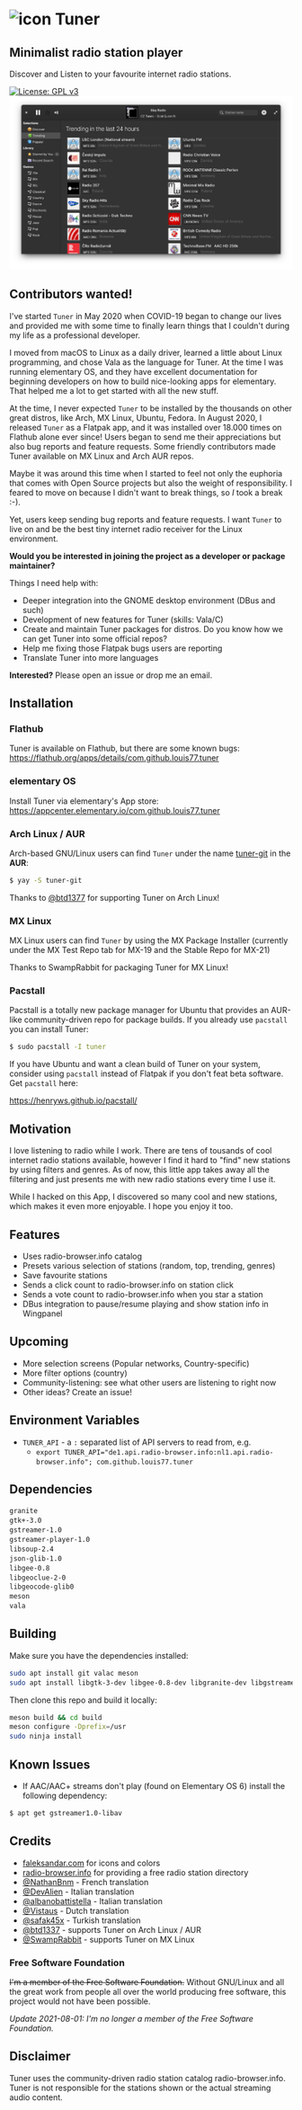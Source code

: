 # ![icon](docs/logo_01.png) Tuner

## Minimalist radio station player
Discover and Listen to your favourite internet radio stations.

[![License: GPL v3](https://img.shields.io/badge/License-GPL%20v3-blue.svg)](http://www.gnu.org/licenses/gpl-3.0)
![Screenshot 01](docs/screen_dark_1.4.2.png?raw=true)

## Contributors wanted!

I've started `Tuner` in May 2020 when COVID-19 began to change our lives and provided me with some time to finally learn things that I couldn't during my life as a professional developer. 

I moved from macOS to Linux as a daily driver, learned a little about Linux programming, and chose Vala as the language for Tuner. At the time I was running elementary OS, and they have excellent documentation for beginning developers on how to build nice-looking apps for elementary. That helped me a lot to get started with all the new stuff.

At the time, I never expected `Tuner` to be installed by the thousands on other great distros, like Arch, MX Linux, Ubuntu, Fedora. In August 2020, I released `Tuner` as a Flatpak app, and it was installed over 18.000 times on Flathub alone ever since! Users began to send me their appreciations but also bug reports and feature requests. Some friendly contributors made Tuner available on MX Linux and Arch AUR repos. 

Maybe it was around this time when I started to feel not only the euphoria that comes with Open Source projects but also the weight of responsibility. I feared to move on because I didn't want to break things, so *I* took a break :-). 

Yet, users keep sending bug reports and feature requests. I want `Tuner` to live on and be the best tiny internet radio receiver for the Linux environment. 

**Would you be interested in joining the project as a developer or package maintainer?**

Things I need help with:

- Deeper integration into the GNOME desktop environment (DBus and such)
- Development of new features for Tuner (skills: Vala/C)
- Create and maintain Tuner packages for distros. Do you know how we can get Tuner into some official repos?
- Help me fixing those Flatpak bugs users are reporting
- Translate Tuner into more languages

**Interested?** Please open an issue or drop me an email.

## Installation

### Flathub

Tuner is available on Flathub, but there are some known bugs:
https://flathub.org/apps/details/com.github.louis77.tuner

### elementary OS

Install Tuner via elementary's App store:
https://appcenter.elementary.io/com.github.louis77.tuner

### Arch Linux / AUR
Arch-based GNU/Linux users can find `Tuner` under the name [tuner-git](https://aur.archlinux.org/packages/tuner-git/) in the **AUR**:

```sh
$ yay -S tuner-git
```
Thanks to [@btd1377](https://github.com/btd1337) for supporting Tuner on Arch Linux!

### MX Linux
MX Linux users can find `Tuner` by using the MX Package Installer (currently under the MX Test Repo tab for MX-19 and the Stable Repo for MX-21)

Thanks to SwampRabbit for packaging Tuner for MX Linux!

### Pacstall
Pacstall is a totally new package manager for Ubuntu that provides an AUR-like community-driven repo for package builds. If you already use `pacstall` you can install Tuner:

```sh
$ sudo pacstall -I tuner
```

If you have Ubuntu and want a clean build of Tuner on your system, consider using `pacstall` instead of Flatpak if you don't feat beta software. Get `pacstall` here:

https://henryws.github.io/pacstall/


## Motivation

I love listening to radio while I work. There are tens of tousands of cool internet radio stations available, however I find it hard to "find" new stations by using filters and genres. As of now, this little app takes away all the filtering and just presents me with new radio stations every time I use it.

While I hacked on this App, I discovered so many cool and new stations, which makes it even more enjoyable. I hope you enjoy it too.

## Features

- Uses radio-browser.info catalog
- Presets various selection of stations (random, top, trending, genres)
- Save favourite stations
- Sends a click count to radio-browser.info on station click
- Sends a vote count to radio-browser.info when you star a station
- DBus integration to pause/resume playing and show station info in Wingpanel

## Upcoming

- More selection screens (Popular networks, Country-specific)
- More filter options (country)
- Community-listening: see what other users are listening to right now
- Other ideas? Create an issue!

## Environment Variables

* `TUNER_API` - a `:` separated list of API servers to read from, e.g.
    * `export TUNER_API="de1.api.radio-browser.info:nl1.api.radio-browser.info"; com.github.louis77.tuner`

## Dependencies

```bash
granite
gtk+-3.0
gstreamer-1.0
gstreamer-player-1.0
libsoup-2.4
json-glib-1.0
libgee-0.8
libgeoclue-2-0
libgeocode-glib0
meson
vala
```

## Building

Make sure you have the dependencies installed:

```bash
sudo apt install git valac meson
sudo apt install libgtk-3-dev libgee-0.8-dev libgranite-dev libgstreamer1.0-dev libgstreamer-plugins-bad1.0-dev libsoup2.4-dev libjson-glib-dev libgeoclue-2-dev libgeocode-glib-dev
```

Then clone this repo and build it locally:

```bash
meson build && cd build
meson configure -Dprefix=/usr
sudo ninja install
```

## Known Issues

- If AAC/AAC+ streams don't play (found on Elementary OS 6) install the following dependency:

```sh
$ apt get gstreamer1.0-libav
```

## Credits

- [faleksandar.com](https://faleksandar.com/) for icons and colors
- [radio-browser.info](http://www.radio-browser.info) for providing a free radio station directory
- [@NathanBnm](https://github.com/NathanBnm) - French translation
- [@DevAlien](https://github.com/DevAlien) - Italian translation 
- [@albanobattistella](https://github.com/albanobattistella) - Italian translation
- [@Vistaus](https://github.com/Vistaus) - Dutch translation
- [@safak45x](https://github.com/safak45x) - Turkish translation
- [@btd1337](https://github.com/btd1337) - supports Tuner on Arch Linux / AUR
- [@SwampRabbit](https://github.com/SwampRabbit) - supports Tuner on MX Linux

### Free Software Foundation

~~I'm a member of the Free Software Foundation.~~ Without GNU/Linux and all the great
work from people all over the world producing free software, this project would
not have been possible.

*Update 2021-08-01: I'm no longer a member of the Free Software Foundation.*

## Disclaimer

Tuner uses the community-driven radio station catalog radio-browser.info. Tuner
is not responsible for the stations shown or the actual streaming audio content.

